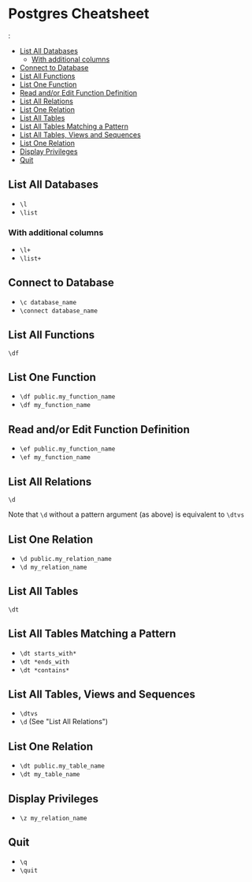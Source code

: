 # Postgres Cheatsheet
:
<!-- vim-markdown-toc GFM -->

* [List All Databases](#list-all-databases)
  * [With additional columns](#with-additional-columns)
* [Connect to Database](#connect-to-database)
* [List All Functions](#list-all-functions)
* [List One Function](#list-one-function)
* [Read and/or Edit Function Definition](#read-andor-edit-function-definition)
* [List All Relations](#list-all-relations)
* [List One Relation](#list-one-relation)
* [List All Tables](#list-all-tables)
* [List All Tables Matching a Pattern](#list-all-tables-matching-a-pattern)
* [List All Tables, Views and Sequences](#list-all-tables-views-and-sequences)
* [List One Relation](#list-one-relation-1)
* [Display Privileges](#display-privileges)
* [Quit](#quit)

<!-- vim-markdown-toc -->

## List All Databases
* `\l`
* `\list`

### With additional columns

* `\l+`
* `\list+`

## Connect to Database
* `\c database_name`
* `\connect database_name`

## List All Functions
`\df`

## List One Function
* `\df public.my_function_name`
* `\df my_function_name`

## Read and/or Edit Function Definition

* `\ef public.my_function_name`
* `\ef my_function_name`

## List All Relations
`\d`

Note that `\d` without a pattern argument (as above) is equivalent to `\dtvs`

## List One Relation
* `\d public.my_relation_name`
* `\d my_relation_name`

## List All Tables
`\dt`

## List All Tables Matching a Pattern
* `\dt starts_with*`
* `\dt *ends_with`
* `\dt *contains*`

## List All Tables, Views and Sequences
* `\dtvs`
* `\d` (See "List All Relations")

## List One Relation
* `\dt public.my_table_name`
* `\dt my_table_name`

## Display Privileges
* `\z my_relation_name`

## Quit
* `\q`
* `\quit`
